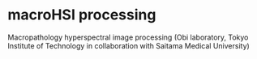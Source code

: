 # macroHSI processing #

Macropathology hyperspectral image processing (Obi laboratory, Tokyo Institute of Technology in collaboration with Saitama Medical University)

